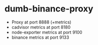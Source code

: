 # dumb-binance-proxy

- Proxy at port 8888 (+metrics)
- cadvisor metrics at port 8180
- node-exporter metrics at port 9100
- binance metrics at port 9133
